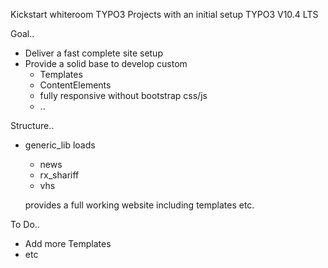 Kickstart whiteroom TYPO3 Projects with an initial setup
TYPO3 V10.4 LTS

Goal..

* Deliver a fast complete site setup
* Provide a solid base to develop custom
  * Templates
  * ContentElements
  * fully responsive without bootstrap css/js
  * ..


Structure..

* generic_lib loads
  * news
  * rx_shariff
  * vhs
  
  provides a full working website including templates etc.



To Do..

* Add more Templates
* etc



